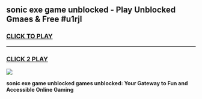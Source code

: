 
## sonic exe game unblocked - Play Unblocked Gmaes & Free #u1rjl
<h3>
<a href="https://premium.freeplayer.one?title=sonic_exe_game_unblocked&ref=01M">CLICK TO PLAY</a></h3>
<hr>

<h3>
<a href="https://premium.freeplayer.one?title=sonic_exe_game_unblocked&ref=01M">CLICK 2 PLAY</a>
  
</h3>

<a href="https://premium.freeplayer.one?title=sonic_exe_game_unblocked&ref=01M"><img src="https://clearcache.store/games.png"></a>


**sonic exe game unblocked games unblocked: Your Gateway to Fun and Accessible Online Gaming**
